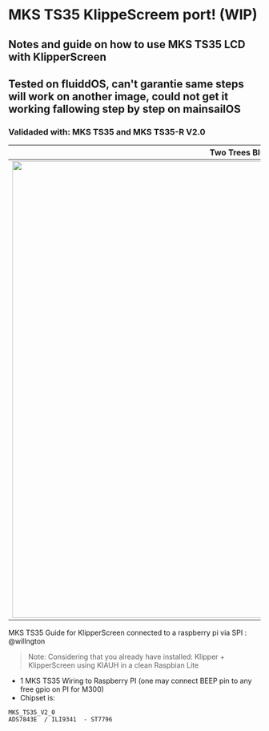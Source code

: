 # MKS TS35 KlippeScreem port! (WIP) 

## Notes and guide on how to use MKS TS35 LCD with KlipperScreen
## Tested on fluiddOS, can't garantie same steps will work on another image, could not get it working fallowing step by step on mainsailOS

### Validaded with: MKS TS35 and MKS TS35-R V2.0


Two Trees Bluer | 
--------|
<img align="left" width=912 src="../docs/images/two_tress_bluer_klipperinside.jpg"/> |

MKS TS35 Guide for KlipperScreen connected to a raspberry pi via SPI : @willngton

> Note: Considering that you already have installed: Klipper + KlipperScreen using KIAUH in a clean Raspbian Lite

* 1 MKS TS35 Wiring to Raspberry PI (one may connect BEEP pin to any free gpio on PI for M300)
* Chipset is: 
```
MKS_TS35_V2_0
ADS7843E  / ILI9341  - ST7796
```


